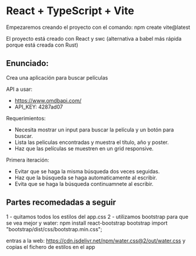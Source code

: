 # React + TypeScript + Vite

Empezaremos creando el proyecto con el comando:
npm create vite@latest

El proyecto está creado con React y swc (alternativa a babel más rápida porque está creada con Rust)

## Enunciado:

Crea una aplicación para buscar películas

API a usar:

- https://www.omdbapi.com/
- API_KEY: 4287ad07

Requerimientos:

- Necesita mostrar un input para buscar la película y un botón para buscar.
- Lista las peliculas encontradas y muestra el título, año y poster.
- Haz que las películas se muestren en un grid responsive.

Primera iteración:

- Evitar que se haga la misma búsqueda dos veces seguidas.
- Haz que la búsqueda se haga automaticamente al escribir.
- Evita que se haga la búsqueda continuamnete al escribir.

## Partes recomedadas a seguir

1 - quitamos todos los estilos del app.css
2 - utilizamos bootstrap para que se vea mejor y water:
npm install react-bootstrap bootstrap
import "bootstrap/dist/css/bootstrap.min.css";

entras a la web: https://cdn.jsdelivr.net/npm/water.css@2/out/water.css
y copias el fichero de estilos en el app
